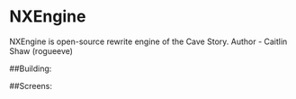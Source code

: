 NXEngine
=============

NXEngine is open-source rewrite engine of the Cave Story. Author - Caitlin Shaw (rogueeve)

##Building: 

##Screens:
